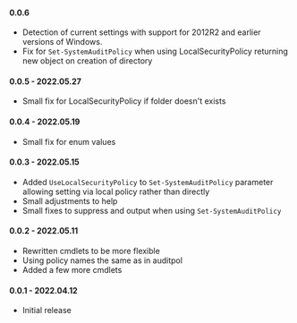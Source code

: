 ﻿#### 0.0.6
- Detection of current settings with support for 2012R2 and earlier versions of Windows.
- Fix for `Set-SystemAuditPolicy` when using LocalSecurityPolicy returning new object on creation of directory

#### 0.0.5 - 2022.05.27
- Small fix for LocalSecurityPolicy if folder doesn't exists

#### 0.0.4 - 2022.05.19
- Small fix for enum values

#### 0.0.3 - 2022.05.15
- Added `UseLocalSecurityPolicy` to `Set-SystemAuditPolicy` parameter allowing setting via local policy rather than directly
- Small adjustments to help
- Small fixes to suppress and output when using `Set-SystemAuditPolicy`

#### 0.0.2 - 2022.05.11
- Rewritten cmdlets to be more flexible
- Using policy names the same as in auditpol
- Added a few more cmdlets

#### 0.0.1 - 2022.04.12
- Initial release